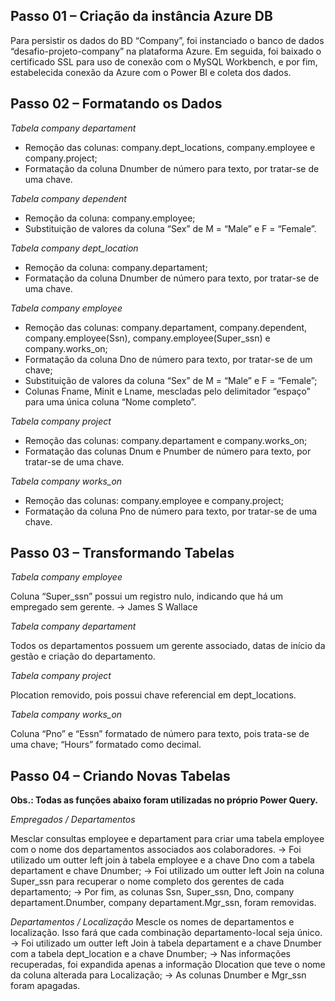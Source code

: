 
## Passo 01 – Criação da instância Azure DB

Para persistir os dados do BD “Company”, foi instanciado o banco de dados “desafio-projeto-company” na plataforma Azure. Em seguida, foi baixado o certificado SSL para uso de conexão com o MySQL Workbench, e por fim, estabelecida conexão da Azure com o Power BI e coleta dos dados.


## Passo 02 – Formatando os Dados

_Tabela company departament_

  - Remoção das colunas: company.dept_locations, company.employee e company.project;
  - Formatação da coluna Dnumber de número para texto, por tratar-se de uma chave.

_Tabela company dependent_

  - Remoção da coluna: company.employee;
  - Substituição de valores da coluna “Sex” de M = “Male” e F = “Female”.

_Tabela company dept_location_

  - Remoção da coluna: company.departament;
  - Formatação da coluna Dnumber de número para texto, por tratar-se de uma chave.
  
_Tabela company employee_

  - Remoção das colunas: company.departament, company.dependent, company.employee(Ssn), company.employee(Super_ssn) e company.works_on;
  - Formatação da coluna Dno de número para texto, por tratar-se de um chave;
  - Substituição de valores da coluna “Sex” de M = “Male” e F = “Female”;
  - Colunas Fname, Minit e Lname, mescladas pelo delimitador “espaço” para uma única coluna “Nome completo”.

_Tabela company project_

  - Remoção das colunas: company.departament e company.works_on;
  - Formatação das colunas Dnum e Pnumber de número para texto, por tratar-se de uma chave.

_Tabela company works_on_

  - Remoção das colunas: company.employee e company.project;
  - Formatação da coluna Pno de número para texto, por tratar-se de uma chave.

## Passo 03 – Transformando Tabelas

_Tabela company employee_

Coluna “Super_ssn” possui um registro nulo, indicando que há um empregado sem gerente.
  ->	James S Wallace
  

_Tabela company departament_

Todos os departamentos possuem um gerente associado, datas de início da gestão e criação do departamento.


_Tabela company project_

Plocation removido, pois possui chave referencial em dept_locations.


_Tabela company works_on_

Coluna “Pno” e “Essn” formatado de número para texto, pois trata-se de uma chave;
“Hours” formatado como decimal.

## Passo 04 – Criando Novas Tabelas
**Obs.: Todas as funções abaixo foram utilizadas no próprio Power Query.**

_Empregados / Departamentos_

Mesclar consultas employee e departament para criar uma tabela employee com o nome dos departamentos associados aos colaboradores.
  ->	Foi utilizado um outter left join à tabela employee e a chave Dno com a tabela departament e chave Dnumber;
  ->	Foi utilizado um outter left Join na coluna Super_ssn para recuperar o nome completo dos gerentes de cada departamento;
  ->	Por fim, as colunas Ssn, Super_ssn, Dno, company departament.Dnumber, company departament.Mgr_ssn, foram removidas.
  

_Departamentos / Localização_
Mescle os nomes de departamentos e localização. Isso fará que cada combinação departamento-local seja único.
  ->	Foi utilizado um outter left Join à tabela departament e a chave Dnumber com a tabela dept_location e a chave Dnumber;
  ->	Nas informações recuperadas, foi expandida apenas a informação Dlocation que teve o nome da coluna alterada para Localização;
  ->	As colunas Dnumber e Mgr_ssn foram apagadas.
  
 





